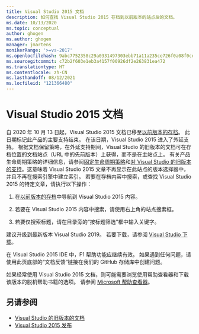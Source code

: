 ```yaml
---
title: Visual Studio 2015 文档
description: 如何查找 Visual Studio 2015 存档到以前版本的站点后的文档。
ms.date: 10/13/2020
ms.topic: conceptual
author: ghogen
ms.author: ghogen
manager: jmartens
monikerRange: '>=vs-2017'
ms.openlocfilehash: 9abc7752358c29a0331497303ebb71a11a235ce726f0a08f0cd28d21856c8c57
ms.sourcegitcommit: c72b2f603e1eb3a4157f00926df2e263831ea472
ms.translationtype: HT
ms.contentlocale: zh-CN
ms.lasthandoff: 08/12/2021
ms.locfileid: "121366480"
---
```

# <a name="visual-studio-2015-documentation"></a>Visual Studio 2015 文档

自 2020 年 10 月 13 日起，Visual Studio 2015 文档已移至[以前版本的存档](/previous-versions/visualstudio/visual-studio-2015)。 此日期标记此产品的主要支持结束。 在该日期，Visual Studio 2015 进入了外延支持。 根据文档保留策略，在外延支持期间，Visual Studio 的旧版本的文档可在存档位置的文档站点（URL 中的先前版本）上获得，而不是在主站点上。 有关产品生命周期策略的详细信息，请参阅[固定生命周期策略](/lifecycle/policies/fixed)和[对 Visual Studio 的旧版本的支持](/visualstudio/releases/2019/servicing#support-for-older-versions-of-visual-studio)。这意味着 Visual Studio 2015 文章不再显示在此站点的版本选择器中，并且不再在搜索引擎中建立索引。 若要在存档内容中搜索，或查找 Visual Studio 2015 的特定文章，请执行以下操作：

1. 在[以前版本的存档](/previous-versions/visualstudio/visual-studio-2015)中导航到 Visual Studio 2015 内容。

1. 若要在 Visual Studio 2015 内容中搜索，请使用右上角的站点搜索框。

1. 若要仅搜索标题，请在目录旁的“按标题筛选”框中输入关键字。

建议升级到最新版本 Visual Studio 2019。 若要下载，请参阅 [Visual Studio 下载](https://visualstudio.microsoft.com/downloads/)。

在 Visual Studio 2015 IDE 中，F1 帮助功能应继续有效。 如果遇到任何问题，请使用此页底部的“文档反馈”链接在我们的 GitHub 存储库中创建问题。

如果经常使用 Visual Studio 2015 文档，则可能需要浏览使用帮助查看器和下载该版本的脱机帮助书籍的选项。 请参阅 [Microsoft 帮助查看器](./help-viewer/overview.md)。

## <a name="see-also"></a>另请参阅

- [Visual Studio 的旧版本的文档](/previous-versions/visualstudio/)
- [Visual Studio 2015 发布](/visualstudio/releasenotes/vs2015-version-history)